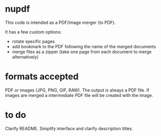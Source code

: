 # nupdf
This code is intended as a PDF/Image merger (to PDF).

It has a few custom options:
- rotate specific pages
- add bookmark to the PDF following the name of the merged documents
- merge files as a zipper (take one page from each document to merge alternatively)

# formats accepted
PDF or images (JPG, PNG, GIF, RAW). The output is always a PDF file. If images are merged a intermediate PDF file will be created with the image.

# to do
Clarify README. Simplify interface and clarify description titles.
